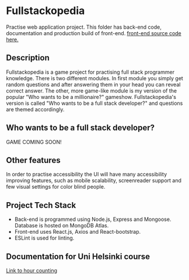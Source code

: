 # Fullstackopedia
Practise web application project. This folder has back-end code, documentation and production build of front-end. 
[front-end source code here.](https://github.com/teepiik/Fullstackopedia_front)

## Description
Fullstackopedia is a game project for practising full stack programmer knowledge. There is two different modules. In first module you simply get random questions and after answering them in your head you can reveal correct answer. The other, more game-like module is my version of the popular "Who wants to be a millionaire?" gameshow. Fullstackopedia's version is called "Who wants to be a full stack developer?" and questions are themed accordingly.

## Who wants to be a full stack developer?
GAME COMING SOON!

## Other features
In order to practise accessibility the UI will have many accessibility improving features, such as mobile scalability, screenreader support and few visual settings for color blind people.

## Project Tech Stack
* Back-end is programmed using Node.js, Express and Mongoose. Database is hosted on MongoDB Atlas.
* Front-end uses React.js, Axios and React-bootstrap.
* ESLint is used for linting.

## Documentation for Uni Helsinki course
[Link to hour counting](https://docs.google.com/spreadsheets/d/1N_-diIFscFaFSQr2Wusd9jy6xcLmSNMgnguItnuv7Ks/edit?usp=sharing)

